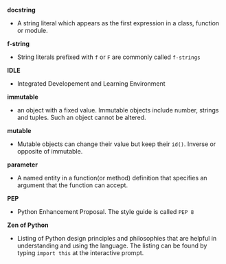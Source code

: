 
**docstring**
- A string literal which appears as the first expression in a class, function or module.

**f-string**
- String literals prefixed with `f` or `F` are commonly called `f-strings`

**IDLE**
- Integrated Developement and Learning Environment

**immutable**
- an object with a fixed value. Immutable objects include number, strings and tuples. Such an object cannot be altered.

**mutable**
- Mutable objects can change their value but keep their `id()`. Inverse or opposite of immutable.

**parameter**
- A named entity in a function(or method) definition that specifies an argument that the function can accept.

**PEP**
- Python Enhancement Proposal. The style guide is called `PEP 8`

**Zen of Python**
- Listing of Python design principles and philosophies that are helpful in understanding and using the language. The listing can be found by typing `import this` at the interactive prompt.
